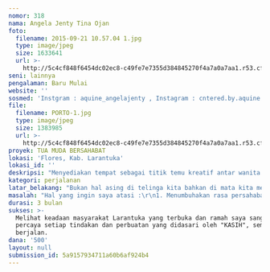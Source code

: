 ```yaml
---
nomor: 318
nama: Angela Jenty Tina Ojan
foto:
  filename: 2015-09-21 10.57.04 1.jpg
  type: image/jpeg
  size: 1633641
  url: >-
    http://5c4cf848f6454dc02ec8-c49fe7e7355d384845270f4a7a0a7aa1.r53.cf2.rackcdn.com/0d421dd2-29ec-4333-b431-9541c16dda81/2015-09-21%2010.57.04%201.jpg
seni: lainnya
pengalaman: Baru Mulai
website: ''
sosmed: 'Instgram : aquine_angelajenty , Instagram : cntered.by.aquine'
file:
  filename: PORTO-1.jpg
  type: image/jpeg
  size: 1383985
  url: >-
    http://5c4cf848f6454dc02ec8-c49fe7e7355d384845270f4a7a0a7aa1.r53.cf2.rackcdn.com/4178bd44-32c1-41f5-a824-a23683f6a01d/PORTO-1.jpg
proyek: TUA MUDA BERSAHABAT
lokasi: 'Flores, Kab. Larantuka'
lokasi_id: ''
deskripsi: "Menyediakan tempat sebagai titik temu kreatif antar wanita muda dan tua, untuk dapat bertukar pikiran dan berkerja sama menciptakan suatu karya yang dapat dipasarkan pula secara global. Dalam proyek ini, saya sangat ingin melakukan suatu pelayanan dengan mendampingi mereka dalam berkarya, baik dalam bidang seni visual, textile, interior, serta lingkungan hidup. \r\n"
kategori: perjalanan
latar_belakang: "Bukan hal asing di telinga kita bahkan di mata kita mengenai istilah, \"Anak Jaman Now\", saya sebagai generasi milenial sangat memprihatinkan semakin menipisnya nilai ke Timuran para pemuda/i Indonesia, dimana semakin menipisnya rasa empati dan sosialisasi yang seharusnya terlihat nyata, malahan hanya terlihat pada suatu layar maya dan mengubah suatu kepedulian dengan suatu double tap for love di setiap jejaring sosial. \r\nSebagai generasi muda Indonesia kita telah mengetaui banyak himbauan mengenai merawat dan menjaga alam dan budaya yang beraneka ragam melimpahnya, tetapi kita melupakan suatu hal kecil yang merupakan suatu \" Identity of Indonesia\" yaitu \" Attitude Ketimuran Bangsa Indonesia\".\r\nHal ini dapat terlihat dengan bagaimana para \" Muda \" berbicara ataupun bersikap kepada para \" Tua\", dengan berbagai berita yang telah tersebar luas, sebagai contoh berita mengenai \"siswa yang meregut nyawa gurunya sendiri\". \r\nBerbagai peristiwa yang terjadi tidak akan terjadi bila kita semua menyadari dan saling \"Mengerti dan Memahami\", dimana para muda memehami dan mengerti para tua, serta sebaliknya, para tua mengerti para muda.\r\n"
masalah: "Hal yang ingin saya atasi :\r\n1. Menumbuhakan rasa persahabatan antar wanita\"Tua\", dan \" Muda\", untuk dapat bertukar pikiran.\r\n2. Masyarakat Larantuka, khususnya para wanita baik \" Tua-Muda \" dapat menciptakan suatu karya atau product hasil kreatifitas mereka yang dapat di pasarkan secara global, serta dapat menarik para wisatawan untuk dapat berkunjung ke Larantuka dan semakin dikenal, bahwa Flores Timur pun memiliki banyak aset yang seharusnya dapat kita jaga dan ketahui.\r\n3. Serta menumbuhkan rasa percaya diri untuk para wanita \"Tua-Muda\" untuk berkarya."
durasi: 3 bulan
sukses: >-
  Melihat keadaan masyarakat Larantuka yang terbuka dan ramah saya sangat
  percaya setiap tindakan dan perbuatan yang didasari oleh "KASIH", semua akan
  berjalan.
dana: '500'
layout: null
submission_id: 5a9157934711a60b6af924b4
---
```

